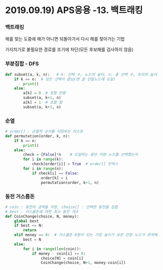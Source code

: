# 2019.09.19) APS응용 -13. 백트래킹

### 백트래킹 

해를 찾는 도중에 해가 아니면 되돌아가서 다시 해를 찾아가는 기법

가지치기로 불필요한 경로를 조기에 차단(모든 후보해를 검사하지 않음)





### 부분집합 - DFS

```python
def subset(a, k, n):   # k: 선택 수, 노드의 높이, n: 총 선택 수, 트리의 높이
    if k == n:  # 모든 선택이 끝남(맨 끝 단말노드에 도달)
        print()
    else:
        a[k] = 0  # 포함 안함
        subset(a, k+1, n) 
        a[k] = 1  # 포함 함
        subset(a, k+1, n)
```





### 순열

```python
# order[] : 순열의 순서를 저장하는 리스트
def permutation(order, k, n):
    if k == n:
        print()
    else:
        check = [False]*n    # 도달하는 동안 어떤 노드를 선택했는지
        for i in range(k):
            check[order[i]] = True  # order[] 인덱스
        for i in range(n):
            if check[i] == False:
                order[k] = i
                permutation(order, k+1, n)
```



### 동전 거스름돈

```python
# coin : 동전의 금액을 저장, choice[] : 선택한 동전들 집합
# best : 거스름돈에 대한 최소 동전 개수
def CoinChange(choice, N, money):
    global best
    if best <= N:
        return
    elif money == 0:  # 거스름돈 0원이 되는 가장 높이가 낮은 단말 노드가 최적해
        best = N
    else:
        for i in range(len(coin)):
            if money - coin[i] >= 0:
                choice[N] = coin[i]
                CoinChange(choice, N+1, money-coin[i])
```

